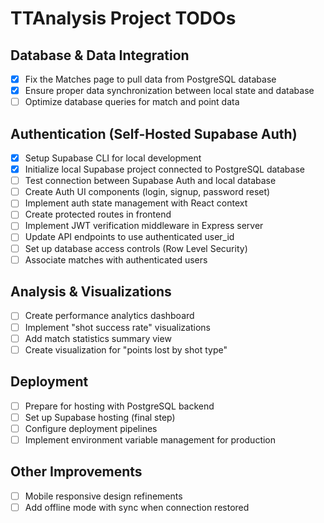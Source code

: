 # TTAnalysis Project TODOs

## Database & Data Integration
- [x] Fix the Matches page to pull data from PostgreSQL database
- [x] Ensure proper data synchronization between local state and database
- [ ] Optimize database queries for match and point data

## Authentication (Self-Hosted Supabase Auth)
- [x] Setup Supabase CLI for local development
- [x] Initialize local Supabase project connected to PostgreSQL database
- [ ] Test connection between Supabase Auth and local database
- [ ] Create Auth UI components (login, signup, password reset)
- [ ] Implement auth state management with React context
- [ ] Create protected routes in frontend
- [ ] Implement JWT verification middleware in Express server
- [ ] Update API endpoints to use authenticated user_id
- [ ] Set up database access controls (Row Level Security)
- [ ] Associate matches with authenticated users

## Analysis & Visualizations
- [ ] Create performance analytics dashboard
- [ ] Implement "shot success rate" visualizations
- [ ] Add match statistics summary view
- [ ] Create visualization for "points lost by shot type"

## Deployment
- [ ] Prepare for hosting with PostgreSQL backend
- [ ] Set up Supabase hosting (final step)
- [ ] Configure deployment pipelines
- [ ] Implement environment variable management for production

## Other Improvements
- [ ] Mobile responsive design refinements
- [ ] Add offline mode with sync when connection restored